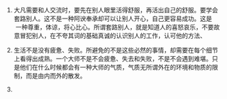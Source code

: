 1. 大凡需要和人交流时，要先在别人眼里活得舒服，再活出自己的舒服。要学会套路别人。这不是一种阿谀奉承却可以让别人开心，自己更容易成功。这是
 一种尊重，体谅，将心比心。所谓套路别人，就是知道人的喜怒哀乐，不要故意冒犯别人，在不夸其词的基础真诚的认识别人的工作，认可他的方法、
 
 
2. 生活不是没有疲惫、失败。所避免的不是这些必然的事情，却需要在每个细节上看得出成熟。一个大师不是不会疲惫、失去和失败，不是不会遇到难堪。只是他们在什么时候都会有一种大师的气质，气质无所谓外在的环境和物质的限制，而是由内而外的散发。


3. 
